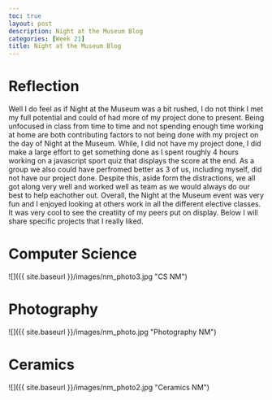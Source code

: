 ```yaml
---
toc: true
layout: post
description: Night at the Museum Blog
categories: [Week 21]
title: Night at the Museum Blog
---
```


# Reflection

Well I do feel as if Night at the Museum was a bit rushed, I do not think I met my full potential and could of had more of my project done to present. Being unfocused in class from time to time and not spending enough time working at home are both contributing factors to not being done with my project on the day of Night at the Museum. While, I did not have my project done, I did make a large effort to get something done as I spent roughly 4 hours working on a javascript sport quiz that displays the score at the end. As a group we also could have perfromed better as 3 of us, including myself, did not have our project done. Despite this, aside form the distractions, we all got along very well and worked well as team as we would always do our best to help eachother out. Overall, the Night at the Museum event was very fun and I enjoyed looking at others work in all the different elective classes. It was very cool to see the creatiity of my peers put on display. Below I will share specific projects that I really liked.

# Computer Science

![]({{ site.baseurl }}/images/nm_photo3.jpg "CS NM")

# Photography

![]({{ site.baseurl }}/images/nm_photo.jpg "Photography NM")

# Ceramics

![]({{ site.baseurl }}/images/nm_photo2.jpg "Ceramics NM")

